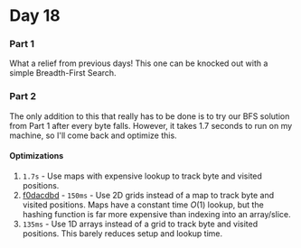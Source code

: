 # Day 18

### Part 1

What a relief from previous days! This one can be knocked out with a simple Breadth-First Search.

### Part 2

The only addition to this that really has to be done is to try our BFS solution from Part 1 after every byte falls. However, it takes 1.7 seconds to run on my machine, so I'll come back and optimize this.

#### Optimizations

1. `1.7s` - Use maps with expensive lookup to track byte and visited positions.
2. [f0dacdbd](https://github.com/wrporter/advent-of-code/commit/f0dacdbdff3a30a687954e2ba92b6cfd7aabbe0d) - `150ms` - Use 2D grids instead of a map to track byte and visited positions. Maps have a constant time $O(1)$ lookup, but the hashing function is far more expensive than indexing into an array/slice.
3. `135ms` - Use 1D arrays instead of a grid to track byte and visited positions. This barely reduces setup and lookup time.
